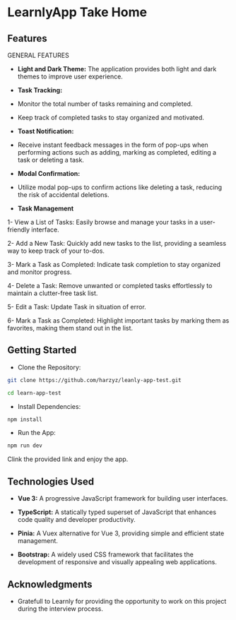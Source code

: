 # LearnlyApp Take Home

## Features

GENERAL FEATURES

- **Light and Dark Theme:** The application provides both light and dark themes to improve user experience.

- **Task Tracking:**

- Monitor the total number of tasks remaining and completed.
- Keep track of completed tasks to stay organized and motivated.

- **Toast Notification:**

- Receive instant feedback messages in the form of pop-ups when performing actions such as adding, marking as completed, editing a task or deleting a task.

- **Modal Confirmation:**

- Utilize modal pop-ups to confirm actions like deleting a task, reducing the risk of accidental deletions.

- **Task Management**

1- View a List of Tasks: Easily browse and manage your tasks in a user-friendly interface.

2- Add a New Task: Quickly add new tasks to the list, providing a seamless way to keep track of your to-dos.

3- Mark a Task as Completed: Indicate task completion to stay organized and monitor progress.

4- Delete a Task: Remove unwanted or completed tasks effortlessly to maintain a clutter-free task list.

5- Edit a Task: Update Task in situation of error.

6- Mark a Task as Completed: Highlight important tasks by marking them as favorites, making them stand out in the list.

## Getting Started

- Clone the Repository:

```sh
git clone https://github.com/harzyz/leanly-app-test.git
```

```sh
cd learn-app-test
```

- Install Dependencies:

```sh
npm install
```

- Run the App:

```sh
npm run dev
```

Clink the provided link and enjoy the app.

## Technologies Used

- **Vue 3:** A progressive JavaScript framework for building user interfaces.

- **TypeScript:** A statically typed superset of JavaScript that enhances code quality and developer productivity.

- **Pinia:** A Vuex alternative for Vue 3, providing simple and efficient state management.

- **Bootstrap:** A widely used CSS framework that facilitates the development of responsive and visually appealing web applications.

## Acknowledgments

- Gratefull to Learnly for providing the opportunity to work on this project during the interview process.
